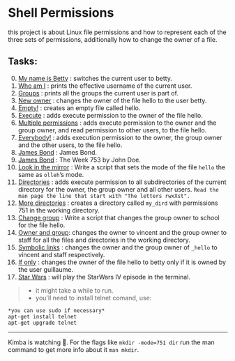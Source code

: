 # Shell Permissions
this project is about Linux file permissions and how to represent each of the three sets of permissions, additionally how to change the owner of a file.
## Tasks:
0. [My name is Betty](https://github.com/sbe4658/alx-system_engineering-devops/blob/master/0x01-shell_permissions/0-iam_betty "0") : switches the current user to betty.
1. [Who am I](https://github.com/sbe4658/alx-system_engineering-devops/blob/master/0x01-shell_permissions/1-who_am_i "1") : prints the effective username of the current user.
2. [Groups](https://github.com/sbe4658/alx-system_engineering-devops/blob/master/0x01-shell_permissions/2-groups "2") : prints all the groups the current user is part of.
3. [New owner](https://github.com/sbe4658/alx-system_engineering-devops/blob/master/0x01-shell_permissions/3-new_owner "3") : changes the owner of the file hello to the user betty.
4. [Empty!](https://github.com/sbe4658/alx-system_engineering-devops/blob/master/0x01-shell_permissions/4-empty "4") : creates an empty file called hello.
5. [Execute](https://github.com/sbe4658/alx-system_engineering-devops/blob/master/0x01-shell_permissions/5-execute "5") : adds execute permission to the owner of the file hello.
6. [Multiple permissions](https://github.com/sbe4658/alx-system_engineering-devops/blob/master/0x01-shell_permissions/6-multiple_permissions "6") :  adds execute permission to the owner and the group owner, and read permission to other users, to the file hello.
7. [Everybody!](https://github.com/sbe4658/alx-system_engineering-devops/blob/master/0x01-shell_permissions/7-everybody "7") : adds execution permission to the owner, the group owner and the other users, to the file hello.
8. [James Bond](https://github.com/sbe4658/alx-system_engineering-devops/blob/master/0x01-shell_permissions/8-James_Bond "8") : James Bond.
9. [James Bond](https://github.com/sbe4658/alx-system_engineering-devops/blob/master/0x01-shell_permissions/9-John_Doe "9") : The Week 753 by John Doe.
10. [Look in the mirror](https://github.com/sbe4658/alx-system_engineering-devops/blob/master/0x01-shell_permissions/10-mirror_permissions "10") : Write a script that sets the mode of the file `hello` the same as `olleh`’s mode.
11. [Directories](https://github.com/sbe4658/alx-system_engineering-devops/blob/master/0x01-shell_permissions/11-directories_permissions "11") : adds execute permission to all subdirectories of the current directory for the owner, the group owner and all other users. `Read the man page the line that start with "The letters rwxXst".`
12. [More directories](https://github.com/sbe4658/alx-system_engineering-devops/blob/master/0x01-shell_permissions/12-directory_permissions "12") : creates a directory called `my_dird` with permissions 751 in the working directory.
13. [Change group](https://github.com/sbe4658/alx-system_engineering-devops/blob/master/0x01-shell_permissions/13-change_group "13") : Write a script that changes the group owner to school for the file hello.
14. [Owner and group](https://github.com/sbe4658/alx-system_engineering-devops/blob/master/0x01-shell_permissions/100-change_owner_and_group "100"): changes the owner to vincent and the group owner to staff for all the files and directories in the working directory.
15. [Symbolic links](https://github.com/sbe4658/alx-system_engineering-devops/blob/master/0x01-shell_permissions/101-symbolic_link_permissions "101") : changes the owner and the group owner of `_hello` to vincent and staff respectively.
16. [If only](https://github.com/sbe4658/alx-system_engineering-devops/blob/master/0x01-shell_permissions/102-if_only "102") : changes the owner of the file hello to betty only if it is owned by the user guillaume.
17. [Star Wars](https://github.com/sbe4658/alx-system_engineering-devops/blob/master/0x01-shell_permissions/103-Star_Wars "103") : will play the StarWars IV episode in the terminal.
> * it might take a while to run.
> * you'll need to install telnet comand, use:
~~~~
*you can use sudo if necessary*
apt-get install telnet
apt-get upgrade telnet
~~~~
___
Kimba is watching :lion:.
For the flags like `mkdir -mode=751 dir` run the man command to get more info about it `man mkdir`.
